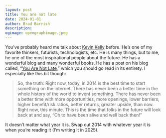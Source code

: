 ```yaml
---
layout: post
title: You are not late
date: 2024-01-01
author: Brad Barrish
description:
ogimage: opengraphimage.jpeg
---
```


You’ve probably heard me talk about [Kevin Kelly](https://en.wikipedia.org/wiki/Kevin_Kelly_(editor)) before. He’s one of my favorite thinkers, futurists, technologists, etc. He is many things, but to me, he one of the most inspirational people about the future. He has a wonderful blog and many wonderful books. He has a post on his blog called, “[You Are Not Late](https://kk.org/thetechnium/you-are-not-late/),” which you should go read in its entirety. I especially like this bit though:

> So, the truth: Right now, today, in 2014 is the best time to start something on the internet. There has never been a better time in the whole history of the world to invent something. There has never been a better time with more opportunities, more openings, lower barriers, higher benefit/risk ratios, better returns, greater upside, than now. Right now, this minute. This is the time that folks in the future will look back at and say, “Oh to have been alive and well back then!”

It doesn’t matter what year it is. Swap out 2014 with whatever year it is when you’re reading it (I’m writing it in 2025).
